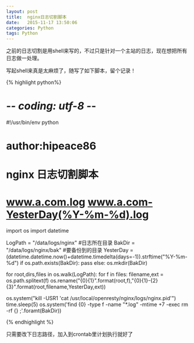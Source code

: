 ```yaml
---
layout: post
title:  nginx日志切割脚本
date:   2015-11-17 13:50:06
categories: Python
tags: Python
---
```


之前的日志切割是用shell来写的，不过只是针对一个主站的日志，现在想把所有日志做一处理。

写起shell来真是太麻烦了，随写了如下脚本，留个记录！


{% highlight python%}
# -*- coding: utf-8 -*-
#!/usr/bin/env python
# author:hipeace86
# nginx 日志切割脚本
# www.a.com.log  www.a.com-YesterDay(%Y-%m-%d).log

import os
import datetime

LogPath = "/data/logs/nginx" #日志所在目录
BakDir = "/data/logs/nginx/bak" #要备份到的目录
YesterDay = (datetime.datetime.now()+datetime.timedelta(days=-1)).strftime("%Y-%m-%d")
if os.path.exists(BakDir):
    pass
else:
    os.mkdir(BakDir)

for root,dirs,files in os.walk(LogPath):
    for f in files:
        filename,ext = os.path.splitext(f)
        os.rename("{0}{1}".format(root,f),"{0}{1}-{2}{3}".format(root,filename,YesterDay,ext))

os.system("kill -USR1 'cat /usr/local/openresty/nginx/logs/nginx.pid'")
time.sleep(5)
os.system('find {0} -type f -name "*.log" -mtime +7 -exec rm -rf {} \;'.foramt(BakDir))

{% endhighlight %}

只需要改下日志路径，加入到crontab里计划执行就好了
